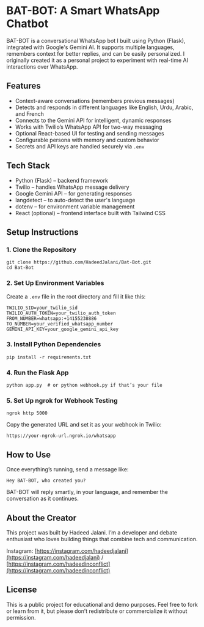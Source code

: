 # BAT-BOT: A Smart WhatsApp Chatbot

BAT-BOT is a conversational WhatsApp bot I built using Python (Flask), integrated with Google's Gemini AI. It supports multiple languages, remembers context for better replies, and can be easily personalized. I originally created it as a personal project to experiment with real-time AI interactions over WhatsApp.

## Features

* Context-aware conversations (remembers previous messages)
* Detects and responds in different languages like English, Urdu, Arabic, and French
* Connects to the Gemini API for intelligent, dynamic responses
* Works with Twilio’s WhatsApp API for two-way messaging
* Optional React-based UI for testing and sending messages
* Configurable persona with memory and custom behavior
* Secrets and API keys are handled securely via `.env`

## Tech Stack

* Python (Flask) – backend framework
* Twilio – handles WhatsApp message delivery
* Google Gemini API – for generating responses
* langdetect – to auto-detect the user's language
* dotenv – for environment variable management
* React (optional) – frontend interface built with Tailwind CSS

## Setup Instructions

### 1. Clone the Repository

```
git clone https://github.com/HadeedJalani/Bat-Bot.git
cd Bat-Bot
```

### 2. Set Up Environment Variables

Create a `.env` file in the root directory and fill it like this:

```
TWILIO_SID=your_twilio_sid
TWILIO_AUTH_TOKEN=your_twilio_auth_token
FROM_NUMBER=whatsapp:+14155238886
TO_NUMBER=your_verified_whatsapp_number
GEMINI_API_KEY=your_google_gemini_api_key
```

### 3. Install Python Dependencies

```
pip install -r requirements.txt
```

### 4. Run the Flask App

```
python app.py  # or python webhook.py if that’s your file
```

### 5. Set Up ngrok for Webhook Testing

```
ngrok http 5000
```

Copy the generated URL and set it as your webhook in Twilio:

```
https://your-ngrok-url.ngrok.io/whatsapp
```

## How to Use

Once everything’s running, send a message like:

```
Hey BAT-BOT, who created you?
```

BAT-BOT will reply smartly, in your language, and remember the conversation as it continues.

## About the Creator

This project was built by Hadeed Jalani. I’m a developer and debate enthusiast who loves building things that combine tech and communication.

Instagram: [https://instagram.com/hadeedjalani](https://instagram.com/hadeedjalani) / [https://instagram.com/hadeedinconflict](https://instagram.com/hadeedinconflict)

## License

This is a public project for educational and demo purposes. Feel free to fork or learn from it, but please don’t redistribute or commercialize it without permission.
